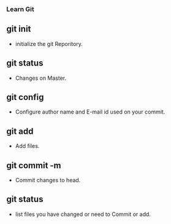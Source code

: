 ### Learn Git

## git init
 - initialize the git Reporitory.

## git status
 - Changes on Master.

## git config
 - Configure author name and E-mail id used on your commit.

## git add
 - Add files.

## git commit -m
 - Commit changes to head.

## git status
 - list files you have changed or need to Commit or add.

## 
